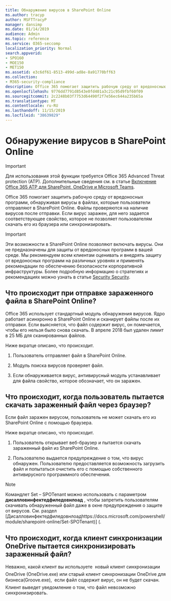 ```yaml
---
title: Обнаружение вирусов в SharePoint Online
ms.author: tracyp
author: MSFTTracyP
manager: dansimp
ms.date: 01/14/2019
audience: Admin
ms.topic: reference
ms.service: O365-seccomp
localization_priority: Normal
search.appverid:
- SPO160
- MOE150
- MET150
ms.assetid: e3c6df61-8513-499d-ad8e-8a91770bff63
ms.collection:
- M365-security-compliance
description: Office 365 помогает защитить рабочую среду от вредоносных программ, обнаруживая вирусы в файлах, которые пользователи отправляют в SharePoint Online. Файлы проверяются на наличие вирусов после отправки. Если вирус заражен, для него задается соответствующее свойство, которое не позволяет пользователям скачать его из браузера или синхронизировать.
ms.openlocfilehash: 9776dd7791d8543e0fd401a3c21c95d9fbf60f09
ms.sourcegitcommit: 2c2248b03f7753d64490f2f7e56ec644a235b65a
ms.translationtype: MT
ms.contentlocale: ru-RU
ms.lasthandoff: 11/15/2019
ms.locfileid: "38639829"
---
```

# <a name="virus-detection-in-sharepoint-online"></a>Обнаружение вирусов в SharePoint Online

> [!IMPORTANT]
> Для использования этой функции требуется Office 365 Advanced Threat protection (ATP). Дополнительные сведения см. в статье [Включение Office 365 ATP для SharePoint, OneDrive и Microsoft Teams](https://docs.microsoft.com/microsoft-365/security/office-365-security/turn-on-atp-for-spo-odb-and-teams).

Office 365 помогает защитить рабочую среду от вредоносных программ, обнаруживая вирусы в файлах, которые пользователи отправляют в SharePoint Online. Файлы проверяются на наличие вирусов после отправки. Если вирус заражен, для него задается соответствующее свойство, которое не позволяет пользователям скачать его из браузера или синхронизировать.
  
> [!IMPORTANT]
> Эти возможности в SharePoint Online позволяют включать вирусы. Они не предназначены для защиты от вредоносных программ в вашей среде. Мы рекомендуем всем клиентам оценивать и внедрять защиту от вредоносных программ на различных уровнях и применять рекомендации по обеспечению безопасности корпоративной инфраструктуры. Более подробную информацию о стратегиях и рекомендациях можно узнать в статье [Security Security](security-roadmap.md). 
  
## <a name="what-happens-when-an-infected-file-is-uploaded-to-sharepoint-online"></a>Что происходит при отправке зараженного файла в SharePoint Online?

Office 365 использует стандартный модуль обнаружения вирусов. Ядро работает асинхронно в SharePoint Online и сканирует файлы после их отправки. Если выясняется, что файл содержит вирус, он помечается, чтобы его нельзя было снова скачать. В апреле 2018 был удален лимит в 25 МБ для сканированных файлов.
  
Ниже вкратце описано, что происходит.
  
1. Пользователь отправляет файл в SharePoint Online.
    
2. Модуль поиска вирусов проверяет файл.
    
3. Если обнаруживается вирус, антивирусный модуль устанавливает для файла свойство, которое обозначает, что он заражен.
    
## <a name="what-happens-when-a-user-tries-to-download-an-infected-file-by-using-the-browser"></a>Что происходит, когда пользователь пытается скачать зараженный файл через браузер?

Если файл заражен вирусом, пользователь не может скачать его из SharePoint Online с помощью браузера.
  
Ниже вкратце описано, что происходит.
  
1. Пользователь открывает веб-браузер и пытается скачать зараженный файл из SharePoint Online.
    
2. Пользователю выдается предупреждение о том, что вирус обнаружен. Пользователю предоставляется возможность загрузить файл и попытаться очистить его с помощью собственного антивирусного программного обеспечения.

> [!NOTE]
> Командлет Set – SPOTenant можно использовать с параметром **дисалловинфектедфиледовнлоад** , чтобы запретить пользователям скачивать обнаруженный файл даже в окне предупреждения о защите от вирусов. См. раздел [Дисалловинфектедфиледовнлоадhttps://docs.microsoft.com/powershell/module/sharepoint-online/Set-SPOTenant)] (.
    
## <a name="what-happens-when-the-onedrive-sync-client-tries-to-sync-an-infected-file"></a>Что происходит, когда клиент синхронизации OneDrive пытается синхронизировать зараженный файл?

Неважно, какой клиент вы используете  новый клиент синхронизации OneDrive (OneDrive.exe) или старый клиент синхронизации OneDrive для бизнеса(Groove.exe),  если файл содержит вирус, он не будет скачан. Клиент выведет уведомление о том, что файл невозможно синхронизировать.
  

